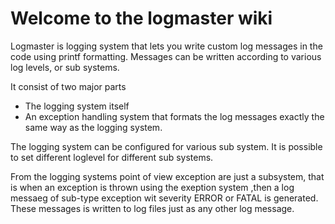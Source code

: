 # Welcome to the logmaster wiki
Logmaster is logging system that lets you write custom log messages in the code using printf formatting.
Messages can be written according to various log levels, or sub systems.

It consist of two major parts
* The logging system itself
* An exception handling system that formats the log messages exactly the same way as the logging system.

The logging system can be configured for various sub system. It is possible to set different loglevel for different sub systems.

From the logging systems point of view exception are just a subsystem, that is when an exception is thrown using the exeption system ,then a log messaeg of sub-type exception wit severity ERROR or FATAL is generated. These messages is written to log files just as any other log message.
